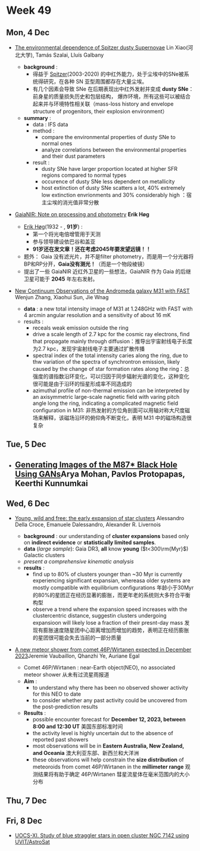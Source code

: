 # Week 49
## Mon,  4 Dec
- [The environmental dependence of Spitzer dusty Supernovae](https://arxiv.org/abs/2312.00562) Lin Xiao(河北大学), Tamás Szalai, Lluís Galbany
	- **background** : 
		- 得益于 [Spitzer](https://en.wikipedia.org/wiki/Spitzer_Space_Telescope)(2003-2020) 的中红外能力，处于尘埃中的SNe被系统得研究，在各种 SN 亚型周围都存在大量尘埃。
		- 有几个因素会导致 SNe 在后期表现出中红外发射并变成 **dusty SNe**：前身星的质量损失历史和包层结构， 爆炸环境，所有这些可以被结合起来并与环境特性相关联（mass-loss history and envelope structure of progenitors, their explosion environment）
	- **summary** : 
		- data : IFS data
		- method :
			- compare the environmental properties of dusty SNe to normal ones
			- analyze correlations between the environmental properties and their dust parameters
		- result : 
			- dusty SNe have larger proportion located at higher SFR regions compared to normal types
			- occurence of dusty SNe less dependent on metallicity
			- host extinction of dusty SNe scatters a lot, 40% extremely low extinction envrionments and 30% considerably high ：宿主尘埃的消光值非常分散

- [GaiaNIR: Note on processing and photometry](https://arxiv.org/abs/2312.00488) **Erik Høg**
	- [Erik Høg](https://eo.wikipedia.org/wiki/Erik_H%C3%B8g)(1932 - , **91岁**) : 
		- 第一个将光电倍增管用于天测
		- 参与领导建设依巴谷和盖亚
		- **91岁还在发文章！还在考虑2045年要发望远镜！！**
	- 题外： Gaia 没有滤光片，并不是filter photometry，而是用一个分光器将BP和RP分开，**Gaia没有测光！**（而是一个物段棱镜）
	- 提出了一些 GaiaNIR 近红外卫星的一些想法，GaiaNIR 作为 Gaia 的后继卫星可能于 **2045** 年左右发射。

- [New Continuum Observations of the Andromeda galaxy M31 with FAST](https://arxiv.org/abs/2312.00441) Wenjun Zhang, Xiaohui Sun, Jie Wnag
	- **data** :  a new total intensity image of M31 at 1.248GHz with FAST with 4 arcmin angular resolution and a sensitivity of about 16 mK
	- results : 
		- receals weak emission outside the ring
		- drive a scale length of 2.7 kpc for the cosmic ray electrons, find that propagate mainly through diffusion：推导出宇宙射线电子长度为2.7 kpc，发现宇宙射线电子主要通过扩散传播
		- spectral index of the total intensity caries along the ring, due to thw variation of the spectra of synchrontron emission, likely caused by the change of star formation rates along the ring：总强度的谱指数沿环变化，可以归因于同步辐射光谱的变化，这种变化很可能是由于沿环的恒星形成率不同造成的
		- azimuthal profile of non-thermal emission can be interpreted by an axisymmetric large-scale nagnetic field with varing pitch angle long the ring, indicating a complicated magnetic field  configuration in M31: 非热发射的方位角剖面可以用轴对称大尺度磁场来解释，该磁场沿环的俯仰角不断变化，表明 M31 中的磁场构造很复杂

## Tue, 5 Dec
- [Generating Images of the M87* Black Hole Using GANs](https://arxiv.org/abs/2312.01005)Arya Mohan, Pavlos Protopapas, Keerthi Kunnumkai
	- 

## Wed, 6 Dec
- [Young, wild and free: the early expansion of star clusters](https://arxiv.org/abs/2312.02263) Alessandro Della Croce, Emanuele Dalessandro, Alexander R. Livernois
	- **background** : our understanding of **cluster expansions** based only on **indirect evidence** or **statistically limited samples**.
	- **data** (*large sample*): Gaia DR3, **all** know **young** ($t<300\rm{Myr}$) Galactic clusters 
	- *present a comprehensive kinematic analysis*
	- **results** : 
		- find up to 80% of clusters younger than ~30 Myr is currently experiencing significant expansian, whereasa older systems are mostly compatible with equilibrium configurations 年龄小于30Myr的80%的星团正在经历显著的膨胀，而更年老的系统则大多符合平衡构型
		- observe a trend where the expansion speed increases with the clustercentric distance, suggestin clusters undergoing expansioon will likely lose a fraction of their presnt-day mass 发现有膨胀速度随星团中心距离增加而增加的趋势，表明正在经历膨胀的星团很可能会失去当前的一部分质量

- [A new meteor shower from comet 46P/Wirtanen expected in December 2023](https://arxiv.org/abs/2312.02636)Jeremie Vaubaillon, Qhanzhi Ye, Auriane Egal
	- Comet 46P/Wirtanen : near-Earth object(NEO), no associated meteor shower 从未有过流星雨报道
	- **Aim** : 
		- to understand why there has been no observed shower activity for this NEO to date
		- to consider whether any past activity could be uncovered from the post-prediction results
	- **Results** : 
		- possible encounter forecast for **December 12, 2023, between 8:00 and 12:30 UT** 美国东部标准时间
		- the activity level is highly uncertain dut to the absence of reported past showers
		- most observations will be in **Eastern Australia, New Zealand, and Oceania** 澳大利亚东部、新西兰和大洋洲
		- these observations will help constrain the **size distribution** of meteoroids from comet 46P/Wirtanen in the **millimeter range** 观测结果将有助于确定 46P/Wirtanen 彗星流星体在毫米范围内的大小分布

## Thu, 7 Dec


## Fri, 8 Dec
- [UOCS-XI. Study of blue straggler stars in open cluster NGC 7142 using UVIT/AstroSat](https://arxiv.org/abs/2312.04057)